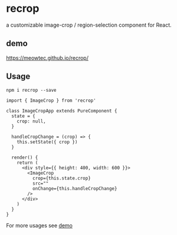 # recrop
a customizable image-crop / region-selection component for React.

## demo
https://meowtec.github.io/recrop/

## Usage
```
npm i recrop --save
```

```
import { ImageCrop } from 'recrop'

class ImageCropApp extends PureComponent {
  state = {
    crop: null,
  }

  handleCropChange = (crop) => {
    this.setState({ crop })
  }

  render() {
    return (
      <div style={{ height: 400, width: 600 }}>
        <ImageCrop
          crop={this.state.crop}
          src=""
          onChange={this.handleCropChange}
        />
      </div>
    )
  }
}
```

For more usages see [demo](https://meowtec.github.io/recrop/)
